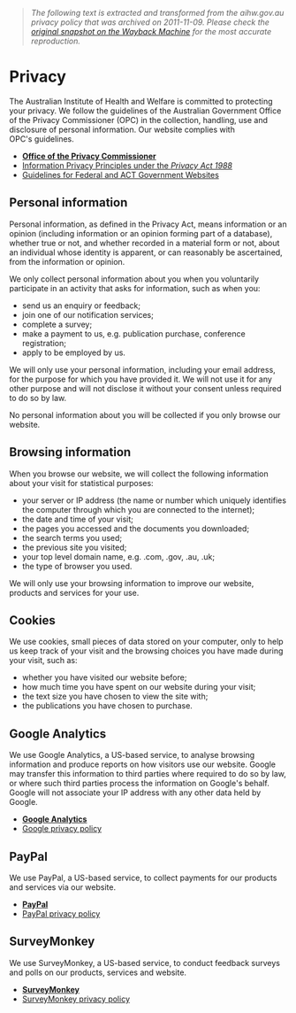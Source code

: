 > *The following text is extracted and transformed from the aihw.gov.au privacy policy that was archived on 2011-11-09. Please check the [original snapshot on the Wayback Machine](https://web.archive.org/web/20111109160912id_/http%3A//www.aihw.gov.au/privacy) for the most accurate reproduction.*

# Privacy

The Australian Institute of Health and Welfare is committed to protecting your privacy. We follow the guidelines of the Australian Government Office of the Privacy Commissioner (OPC) in the collection, handling, use and disclosure of personal information. Our website complies with OPC's guidelines.

  * [**Office of the Privacy Commissioner**](http://www.privacy.gov.au/ "Office of the Privacy Commissioner")
  * [Information Privacy Principles under the _Privacy Act 1988_](http://www.privacy.gov.au/materials/types/infosheets/view/6541 "Information Privacy Principles under the Privacy Act 1988")
  * [Guidelines for Federal and ACT Government Websites](http://www.privacy.gov.au/materials/types/guidelines/view/6057 "Guidelines for Federal and ACT Government Websites")



## Personal information

Personal information, as defined in the Privacy Act, means information or an opinion (including information or an opinion forming part of a database), whether true or not, and whether recorded in a material form or not, about an individual whose identity is apparent, or can reasonably be ascertained, from the information or opinion.

We only collect personal information about you when you voluntarily participate in an activity that asks for information, such as when you:

  * send us an enquiry or feedback; 
  * join one of our notification services; 
  * complete a survey; 
  * make a payment to us, e.g. publication purchase, conference registration; 
  * apply to be employed by us. 



We will only use your personal information, including your email address, for the purpose for which you have provided it. We will not use it for any other purpose and will not disclose it without your consent unless required to do so by law.

No personal information about you will be collected if you only browse our website.

## Browsing information

When you browse our website, we will collect the following information about your visit for statistical purposes:

  * your server or IP address (the name or number which uniquely identifies the computer through which you are connected to the internet); 
  * the date and time of your visit; 
  * the pages you accessed and the documents you downloaded; 
  * the search terms you used; 
  * the previous site you visited; 
  * your top level domain name, e.g. .com, .gov, .au, .uk; 
  * the type of browser you used. 



We will only use your browsing information to improve our website, products and services for your use.

## Cookies

We use cookies, small pieces of data stored on your computer, only to help us keep track of your visit and the browsing choices you have made during your visit, such as:

  * whether you have visited our website before; 
  * how much time you have spent on our website during your visit; 
  * the text size you have chosen to view the site with; 
  * the publications you have chosen to purchase. 



## Google Analytics

We use Google Analytics, a US-based service, to analyse browsing information and produce reports on how visitors use our website. Google may transfer this information to third parties where required to do so by law, or where such third parties process the information on Google's behalf. Google will not associate your IP address with any other data held by Google.

  * [**Google Analytics**](http://www.google.com/analytics/)
  * [Google privacy policy](http://www.google.com.au/intl/en/privacypolicy.html)  



## PayPal

We use PayPal, a US-based service, to collect payments for our products and services via our website.

  * [**PayPal**](http://www.paypal.com.au/)[](http://www.google.com/analytics/)  
  * [PayPal privacy policy](https://www.paypal.com/au/cgi-bin/merchantpaymentweb?cmd=p/gen/ua/policy_privacy-outside&country.x=AU)[](http://www.google.com.au/intl/en/privacypolicy.html)  



## SurveyMonkey

We use SurveyMonkey, a US-based service, to conduct feedback surveys and polls on our products, services and website.

  * [**SurveyMonkey**](http://www.surveymonkey.com/)  
  * [SurveyMonkey privacy policy](http://www.surveymonkey.com/Monkey_Privacy.aspx)  


